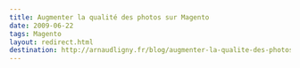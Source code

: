 ```yaml
---
title: Augmenter la qualité des photos sur Magento
date: 2009-06-22
tags: Magento
layout: redirect.html
destination: http://arnaudligny.fr/blog/augmenter-la-qualite-des-photos-sur-magento/
---
```

